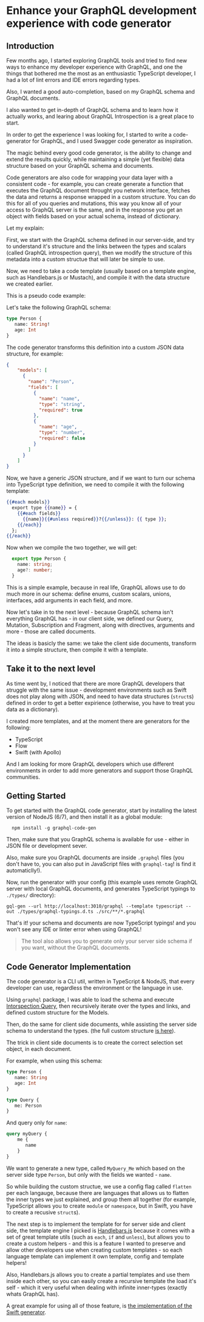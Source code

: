 # Enhance your GraphQL development experience with code generator

## Introduction

Few months ago, I started exploring GraphQL tools and tried to find new ways to enhance my developer experience with GraphQL, 
and one the things that bothered me the most as an enthusiastic TypeScript developer, I had a lot of lint errors and IDE errors regarding types.

Also, I wanted a good auto-completion, based on my GraphQL schema and GraphQL documents.

I also wanted to get in-depth of GraphQL schema and to learn how it actually works, and learing about GraphQL Introspection is a great place to start. 

In order to get the experience I was looking for, I started to write a code-generator for GraphQL, and I used Swagger code generator as inspiration.

The magic behind every good code generator, is the ability to change and extend the results quickly, while maintaining a simple (yet flexible) data structure based on your GraphQL schema and documents.

Code generators are also code for wrapping your data layer with a consistent code - for example, you can create generate a function that executes the GraphQL document throught you network interface, fetches the data and returns a response wrapped in a custom structure. You can do this for all of you queries and mutations, this way you know all of your access to GraphQL server is the same, and in the response you get an object with fields based on your actual schema, instead of dictionary.

Let my explain:

First, we start with the GraphQL schema defined in our server-side, and try to understand it's structure and the links between the types and scalars (called GraphQL introspection query), then we modify the structure of this metadata into a custom structue that will later be simple to use.

Now, we need to take a code template (usually based on a template engine, such as Handlebars.js or Mustach), and compile it with the data structure we created earlier.

This is a pseudo code example:

Let's take the following GraphQL schema:

```graphql
type Person {
   name: String!
   age: Int
}
```

The code generator transforms this definition into a custom JSON data structure, for example:

```json
{
    "models": [
      {
        "name": "Person",
        "fields": [
          {
            "name": "name",
            "type": "string",
            "required": true
          },
          {
            "name": "age",
            "type": "number",
            "required": false
          }
        ]
      }
    ]
}
```

Now, we have a generic JSON structure, and if we want to turn our schema into TypeScript type definition, we need to compile it with the following template:

```handlebars
{{#each models}}
  export type {{name}} = {
    {{#each fields}}
      {{name}}{{#unless required}}?{{/unless}}: {{ type }};
    {{/each}}
  };
{{/each}}
```

Now when we compile the two together, we will get:

```ts
  export type Person {
    name: string;
    age?: number;
  }
```

This is a simple example, because in real life, GraphQL allows use to do much more in our schema: define enums, custom scalars, unions, interfaces, add arguments in each field, and more.

Now let's take in to the next level - because GraphQL schema isn't everything GraphQL has - in our client side, we defined our Query, Mutation, Subscription and Fragment, along with directives, arguments and more - those are called documents. 

The ideas is basicly the same: we take the client side documents, transform it into a simple structure, then compile it with a template.

## Take it to the next level

As time went by, I noticed that there are more GraphQL developers that struggle with the same issue - development environments such as Swift does not play along with JSON, and need to have data structures (`struct`s) defined in order to get a better expirience (otherwise, you have to treat you data as a dictionary).

I created more templates, and at the moment there are generators for the following: 

* TypeScript
* Flow
* Swift (with Apollo)

And I am looking for more GraphQL developers which use different environments in order to add more generators and support those GraphQL communities.

## Getting Started

To get started with the GraphQL code generator, start by installing the latest version of NodeJS (6/7), and then install it as a global module:

```
  npm install -g graphql-code-gen
```

Then, make sure that you GraphQL schema is available for use - either in JSON file or development sever.

Also, make sure you GraphQL documents are inside `.graphql` files (you don't have to, you can also put in JavaScript files with `graphql-tag`! is find it automaticlly!).

Now, run the generator with your config (this example uses remote GraphQL server with local GraphQL documents, and generates TypeScript typings to `./types/` directory):

```
gql-gen --url http://localhost:3010/graphql --template typescript --out ./types/graphql-typings.d.ts ./src/**/*.graphql
```

That's it! your schema and documents are now TypeScript typings! and you won't see any IDE or linter error when using GraphQL! 

> The tool also allows you to generate only your server side schema if you want, without the GraphQL documents.

## Code Generator Implementation

The code generator is a CLI util, written in TypeScript & NodeJS, that every developer can use, regardless the environment or the language in use.

Using `graphql` package, I was able to load the schema and execute [Intorspection Query](http://graphql.org/learn/introspection/), then recursively iterate over the types and links, and defined custom structure for the Models.

Then, do the same for client side documents, while assisting the server side schema to understand the types. (the full custom structure [is here](https://github.com/dotansimha/graphql-code-generator/blob/master/src/models/interfaces.ts)).

The trick in client side documents is to create the correct selection set object, in each document.

For example, when using this schema:

```graphql
type Person {
   name: String
   age: Int
}

type Query {
   me: Person
}
```

And query only for `name`:

```graphql
query myQuery {
    me {
       name
    }
}
```

We want to generate a new type, called `MyQuery_Me` which based on the server side type `Person`, but only with the fields we wanted - `name`.

So while building the custom structue, we use a config flag called `flatten` per each langauge, because there are languages that allows us to flatten the inner types we just explained, and group them all together (for example, TypeScript allows you to create `module` or `namespace`, but in Swift, you have to create a recusive `struct`s).

The next step is to implement the template for for server side and client side, the template engine I picked is [Handlebars.js](http://handlebarsjs.com/) because it comes with a set of great template utils (such as `each`, `if` and `unless`), but allows you to create a custom helpers - and 
this is a feature I wanted to preserve and allow other developers use when creating custom templates - so each language template can implement it own template, config and template helpers!

Also, Handlebars.js allows you to create a partial templates and use them inside each other, so you can easily create a recursive template the load it's self - which it very useful when dealing with infinite inner-types (exactly whats GraphQL has).

A great example for using all of those feature, is [the implementation of the Swift generator](https://github.com/dotansimha/graphql-code-generator/tree/master/generators/swift-apollo-single-file).
